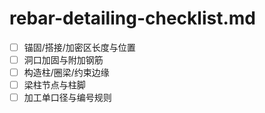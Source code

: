# rebar-detailing-checklist.md

- [ ] 锚固/搭接/加密区长度与位置
- [ ] 洞口加固与附加钢筋
- [ ] 构造柱/圈梁/约束边缘
- [ ] 梁柱节点与柱脚
- [ ] 加工单口径与编号规则
